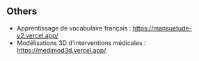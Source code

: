 <!--
**clementpiat/clementpiat** is a ✨ _special_ ✨ repository because its `README.md` (this file) appears on your GitHub profile.

Here are some ideas to get you started:

- 🔭 I’m currently working on ...
- 🌱 I’m currently learning ...
- 👯 I’m looking to collaborate on ...
- 🤔 I’m looking for help with ...
- 💬 Ask me about ...
- 📫 How to reach me: ...
- 😄 Pronouns: ...
- ⚡ Fun fact: ...

[![Linkedin Badge](https://img.shields.io/badge/-clementpiat9-0072b1?style=flat&logo=Linkedin&logoColor=white&link=https://www.linkedin.com/in/clementpiat9/)](https://www.linkedin.com/in/clementpiat9/)

## &#x1f4c8; Github Stats

<a href="https://github.com/clementpiat/clementpiat">
  <img align="center" src="https://github-readme-stats.vercel.app/api/top-langs/?username=clementpiat&hide=jupyter%20notebook,html,tex&title_color=ffffff&text_color=c9cacc&icon_color=2bbc8a&bg_color=1d1f21&langs_count=3" height="230" />
</a>
<a href="https://github.com/clementpiat/clementpiat">
  <img align="center" src="https://github-readme-stats.vercel.app/api?username=clementpiat&show_icons=true&line_height=27&count_private=true&title_color=ffffff&text_color=c9cacc&icon_color=2bbc8a&bg_color=1d1f21&theme=tokyonight" alt="Clement's Github Stats" height="230" />
</a>

-->

## Others

* Apprentissage de vocabulaire français : https://mansuetude-v2.vercel.app/
* Modélisations 3D d'interventions médicales : https://medimod3d.vercel.app/
